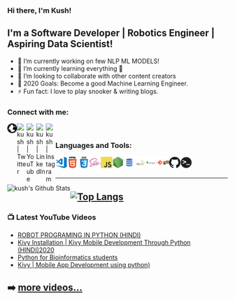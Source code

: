 ### Hi there, I'm Kush!

## I'm a Software Developer | Robotics Engineer | Aspiring Data Scientist!

- 🔭 I’m currently working on few NLP ML MODELS!
- 🌱 I’m currently learning everything 🤣
- 👯 I’m looking to collaborate with other content creators
- 🥅 2020 Goals: Become a good Machine Learning Engineer.
- ⚡ Fun fact: I love to play snooker & writing blogs.

### Connect with me:

[<img align="left" alt="Kush-portfolio" width="22px" src="https://raw.githubusercontent.com/iconic/open-iconic/master/svg/globe.svg" />][website]

[<img align="left" alt="kush | Twitter" width="22px" src="https://cdn.jsdelivr.net/npm/simple-icons@v3/icons/twitter.svg" />][twitter]

[<img align="left" alt="kush | YouTube" width="22px" src="https://cdn.jsdelivr.net/npm/simple-icons@v3/icons/youtube.svg" />][youtube]

[<img align="left" alt="kush | LinkedIn" width="22px" src="https://cdn.jsdelivr.net/npm/simple-icons@v3/icons/linkedin.svg" />][linkedin]
[<img align="left" alt="kush | Instagram" width="22px" src="https://cdn.jsdelivr.net/npm/simple-icons@v3/icons/instagram.svg" />][instagram]

<br />

### Languages and Tools:

<img align="left" alt="Visual Studio Code" width="26px" src="https://raw.githubusercontent.com/github/explore/80688e429a7d4ef2fca1e82350fe8e3517d3494d/topics/visual-studio-code/visual-studio-code.png" />
<img align="left" alt="HTML5" width="26px" src="https://raw.githubusercontent.com/github/explore/80688e429a7d4ef2fca1e82350fe8e3517d3494d/topics/html/html.png" />
<img align="left" alt="CSS3" width="26px" src="https://raw.githubusercontent.com/github/explore/80688e429a7d4ef2fca1e82350fe8e3517d3494d/topics/css/css.png" />
<img align="left" alt="Sass" width="26px" src="https://raw.githubusercontent.com/github/explore/80688e429a7d4ef2fca1e82350fe8e3517d3494d/topics/sass/sass.png" />
<img align="left" alt="JavaScript" width="26px" src="https://raw.githubusercontent.com/github/explore/80688e429a7d4ef2fca1e82350fe8e3517d3494d/topics/javascript/javascript.png" />
<img align="left" alt="Node.js" width="26px" src="https://raw.githubusercontent.com/github/explore/80688e429a7d4ef2fca1e82350fe8e3517d3494d/topics/nodejs/nodejs.png" />
<img align="left" alt="SQL" width="26px" src="https://raw.githubusercontent.com/github/explore/80688e429a7d4ef2fca1e82350fe8e3517d3494d/topics/sql/sql.png" />
<img align="left" alt="MySQL" width="26px" src="https://raw.githubusercontent.com/github/explore/80688e429a7d4ef2fca1e82350fe8e3517d3494d/topics/mysql/mysql.png" />
<img align="left" alt="MongoDB" width="26px" src="https://raw.githubusercontent.com/github/explore/80688e429a7d4ef2fca1e82350fe8e3517d3494d/topics/mongodb/mongodb.png" />
<img align="left" alt="Git" width="26px" src="https://raw.githubusercontent.com/github/explore/80688e429a7d4ef2fca1e82350fe8e3517d3494d/topics/git/git.png" />
<img align="left" alt="GitHub" width="26px" src="https://raw.githubusercontent.com/github/explore/78df643247d429f6cc873026c0622819ad797942/topics/github/github.png" />
<img align="left" alt="HTML5" width="26px" src="https://raw.githubusercontent.com/github/explore/80688e429a7d4ef2fca1e82350fe8e3517d3494d/topics/terminal/terminal.png" />

<br />
<br />

---

<img align="left" alt="kush's Github Stats" src="https://github-readme-stats.codestackr.vercel.app/api?username=kush-koderrex&show_icons=true&hide_border=true" />

[![Top Langs](https://github-readme-stats.vercel.app/api/top-langs/?username=kush-koderrex&langs_count=8)](https://github.com/kush-koderrex/github-readme-stats)
---
### 📺 Latest YouTube Videos

<!-- YOUTUBE:START -->
- [ROBOT PROGRAMING IN PYTHON (HINDI)](https://youtu.be/i68vRDrCOTQ)
- [Kivy Installation | Kivy Mobile Development Through Python (HINDI)2020](https://youtu.be/opQy3vF5pq8)
- [Python for Bioinformatics students](https://youtu.be/2eZ5NIU2Mdg)
- [Kivy | Mobile App Development using python)](https://youtu.be/oSQrXHKKvew)
<!-- YOUTUBE:END -->

➡️ [more videos...](https://www.youtube.com/channel/UC6ATR2JWLfIlMMWD5rUQvEA?view_as=subscriber)
---

[website]: https://www.tictechscripts.com/
[twitter]: https://twitter.com/kush36408286
[instagram]: https://www.instagram.com/dhalabya/
[linkedin]: https://www.linkedin.com/in/kush-kumar-139084183/
[youtube]: https://www.youtube.com/channel/UC6ATR2JWLfIlMMWD5rUQvEA?view_as=subscriber
